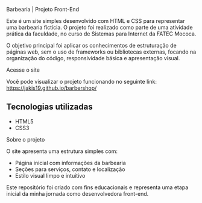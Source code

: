 Barbearia | Projeto Front-End

Este é um site simples desenvolvido com HTML e CSS para representar uma barbearia fictícia. O projeto foi realizado como parte de uma atividade prática da faculdade, no curso de Sistemas para Internet da FATEC Mococa.

O objetivo principal foi aplicar os conhecimentos de estruturação de páginas web, sem o uso de frameworks ou bibliotecas externas, focando na organização do código, responsividade básica e apresentação visual.

Acesse o site

Você pode visualizar o projeto funcionando no seguinte link:  
https://jakis19.github.io/barbershop/

## Tecnologias utilizadas

- HTML5  
- CSS3

Sobre o projeto

O site apresenta uma estrutura simples com:

- Página inicial com informações da barbearia  
- Seções para serviços, contato e localização  
- Estilo visual limpo e intuitivo  

Este repositório foi criado com fins educacionais e representa uma etapa inicial da minha jornada como desenvolvedora front-end.
